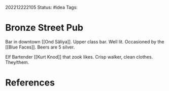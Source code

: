 202212222105
Status: #idea
Tags: 

# Bronze Street Pub
Bar in downtown [[Ond Sâliya]]. Upper class bar.
Well lit.
Occasioned by the [[Blue Faces]].
Beers are 5 silver.

Elf Bartender [[Kurt Knod]] that zook likes. Crisp walker, clean clothes. They/them.


# References

